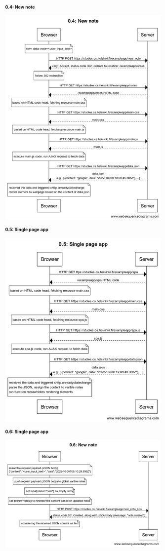 #### 0.4: New note
![diagram](./0.4.New_note.png)

#### 0.5: Single page app
![diagram](./0.5.Single_page_app.png)

#### 0.6: Single page app
![diagram](./0.6.New_note.png)